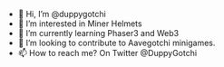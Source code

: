 - 👋 Hi, I’m @duppygotchi
- 👀 I’m interested in Miner Helmets
- 🌱 I’m currently learning Phaser3 and Web3
- 💞️ I’m looking to contribute to Aavegotchi minigames.
- 📫 How to reach me? On Twitter @DuppyGotchi

<!---
duppygotchi/duppygotchi is a ✨ special ✨ repository because its `README.md` (this file) appears on your GitHub profile.
You can click the Preview link to take a look at your changes.
--->
